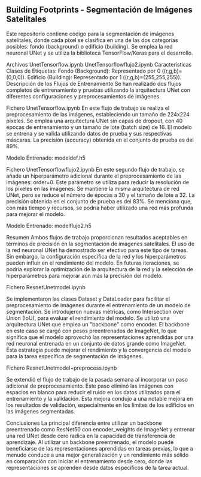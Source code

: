## Building Footprints - Segmentación de Imágenes Satelitales
Este repositorio contiene código para la segmentación de imágenes satelitales, donde cada píxel se clasifica en una de las dos categorías posibles: fondo (background) o edificio (building). Se emplea la red neuronal UNet y se utiliza la biblioteca TensorFlow/Keras para el desarrollo.

Archivos
UnetTensorflow.ipynb
UnetTensorflowflujo2.ipynb
Características
Clases de Etiquetas:
Fondo (Background): Representado por 0 ((r,g,b)=(0,0,0)).
Edificio (Building): Representado por 1 ((r,g,b)=(255,255,255)).
Descripción de los Flujos de Entrenamiento
Se han realizado dos flujos completos de entrenamiento y pruebas utilizando la arquitectura UNet con diferentes configuraciones y preprocesamientos de imágenes.

Fichero UnetTensorflow.ipynb
En este flujo de trabajo se realiza el preprocesamiento de las imágenes, estableciendo un tamaño de 224x224 píxeles. Se emplea una arquitectura UNet sin capas de dropout, con 40 épocas de entrenamiento y un tamaño de lote (batch size) de 16. El modelo se entrena y se valida utilizando datos de prueba y sus respectivas máscaras. La precisión (accuracy) obtenida en el conjunto de prueba es del 89%.

Modelo Entrenado: modeldef.h5

Fichero UnetTensorflowflujo2.ipynb
En este segundo flujo de trabajo, se añade un hiperparámetro adicional durante el preprocesamiento de las imágenes: order=0. Este parámetro se utiliza para reducir la resolución de los píxeles en las imágenes. Se mantiene la misma arquitectura de red UNet, pero se reduce el número de épocas a 30 y el tamaño de lote a 32. La precisión obtenida en el conjunto de prueba es del 83%. Se menciona que, con más tiempo y recursos, se podría haber utilizado una red más profunda para mejorar el modelo.

Modelo Entrenado: modelflujo2.h5

Resumen
Ambos flujos de trabajo proporcionan resultados aceptables en términos de precisión en la segmentación de imágenes satelitales. El uso de la red neuronal UNet ha demostrado ser efectivo para este tipo de tareas. Sin embargo, la configuración específica de la red y los hiperparámetros pueden influir en el rendimiento del modelo. En futuras iteraciones, se podría explorar la optimización de la arquitectura de la red y la selección de hiperparámetros para mejorar aún más la precisión del modelo.



Fichero ResnetUnetmodel.ipynb

Se implementaron las clases Dataset y DataLoader para facilitar el preprocesamiento de imágenes durante el entrenamiento de un modelo de segmentación. Se introdujeron nuevas métricas, como Intersection over Union (IoU), para evaluar el rendimiento del modelo. Se utilizó una arquitectura UNet que emplea un "backbone" como encoder. El backbone en este caso se cargó con pesos preentrenados de ImageNet, lo que significa que el modelo aprovechó las representaciones aprendidas por una red neuronal entrenada en un conjunto de datos grande como ImageNet. Esta estrategia puede mejorar el rendimiento y la convergencia del modelo para la tarea específica de segmentación de imágenes.

Fichero ResnetUnetmodel+preprocess.ipynb

Se extendió el flujo de trabajo de la pasada semana al incorporar un paso adicional de preprocesamiento. Este paso eliminó las imágenes con espacios en blanco para reducir el ruido en los datos utilizados para el entrenamiento y la validación. Esta mejora condujo a una notable mejora en los resultados de validación, especialmente en los límites de los edificios en las imágenes segmentadas.

Conclusiones
La principal diferencia entre utilizar un backbone preentrenado como ResNet50 con encoder_weights de ImageNet y entrenar una red UNet desde cero radica en la capacidad de transferencia de aprendizaje. Al utilizar un backbone preentrenado, el modelo puede beneficiarse de las representaciones aprendidas en tareas previas, lo que a menudo conduce a una mejor generalización y un rendimiento más sólido en comparación con iniciar el entrenamiento desde cero, donde las representaciones se aprenden desde datos específicos de la tarea actual.

